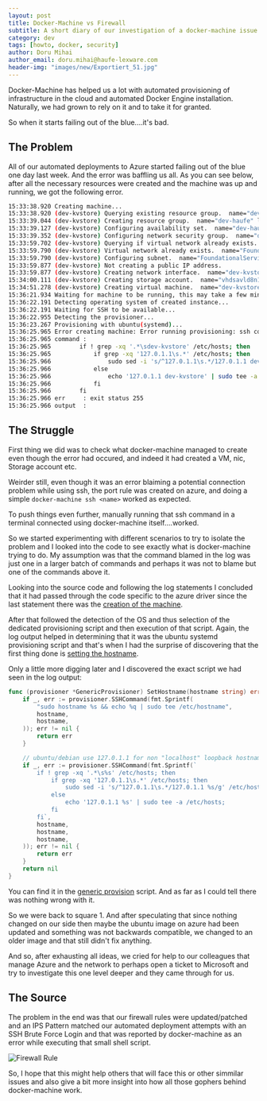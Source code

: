```yaml
---
layout: post
title: Docker-Machine vs Firewall
subtitle: A short diary of our investigation of a docker-machine issue.
category: dev
tags: [howto, docker, security]
author: Doru Mihai
author_email: doru.mihai@haufe-lexware.com
header-img: "images/new/Exportiert_51.jpg"
---
```



Docker-Machine has helped us a lot with automated provisioning of infrastructure in the cloud and automated Docker Engine installation.
Naturally, we had grown to rely on it and to take it for granted.

So when it starts failing out of the blue....it's bad.

## The Problem
All of our automated deployments to Azure started failing out of the blue one day last week. 
And the error was baffling us all. As you can see below, after all the necessary resources were created and the machine was up and running, we got the following error.

``` bash
15:33:38.920 Creating machine...
15:33:38.920 (dev-kvstore) Querying existing resource group.  name="dev-haufe"
15:33:39.044 (dev-kvstore) Creating resource group.  name="dev-haufe" location="germanycentral"
15:33:39.127 (dev-kvstore) Configuring availability set.  name="dev-haufe"
15:33:39.352 (dev-kvstore) Configuring network security group.  name="dev-kvstore-firewall" location="germanycentral"
15:33:59.702 (dev-kvstore) Querying if virtual network already exists.  name="FoundationalServices-vNet" rg="FoundationalServicesInfra-P-RG" location="germanycentral"
15:33:59.790 (dev-kvstore) Virtual network already exists.  name="FoundationalServices-vNet" rg="FoundationalServicesInfra-P-RG" location="germanycentral"
15:33:59.790 (dev-kvstore) Configuring subnet.  name="FoundationalServices-Prod-Subnet1" vnet="FoundationalServices-vNet" cidr="10.80.7.0/26"
15:33:59.877 (dev-kvstore) Not creating a public IP address.
15:33:59.877 (dev-kvstore) Creating network interface.  name="dev-kvstore-nic"
15:34:00.111 (dev-kvstore) Creating storage account.  name="vhdsavld8n1d3qfej111b9go" location="germanycentral" sku=Standard_LRS
15:34:51.278 (dev-kvstore) Creating virtual machine.  name="dev-kvstore" location="germanycentral" size="Standard_DS1_V2" username="ubuntu" osImage="canonical:UbuntuServer:16.04.0-LTS:16.04.201604203"
15:36:21.934 Waiting for machine to be running, this may take a few minutes...
15:36:22.191 Detecting operating system of created instance...
15:36:22.191 Waiting for SSH to be available...
15:36:22.955 Detecting the provisioner...
15:36:23.267 Provisioning with ubuntu(systemd)...
15:36:25.965 Error creating machine: Error running provisioning: ssh command error:
15:36:25.965 command : 
15:36:25.965 		if ! grep -xq '.*\sdev-kvstore' /etc/hosts; then
15:36:25.965 			if grep -xq '127.0.1.1\s.*' /etc/hosts; then
15:36:25.966 				sudo sed -i 's/^127.0.1.1\s.*/127.0.1.1 dev-kvstore/g' /etc/hosts;
15:36:25.966 			else 
15:36:25.966 				echo '127.0.1.1 dev-kvstore' | sudo tee -a /etc/hosts; 
15:36:25.966 			fi
15:36:25.966 		fi
15:36:25.966 err     : exit status 255
15:36:25.966 output  : 

```

## The Struggle
First thing we did was to check what docker-machine managed to create even though the error had occured, and indeed it had created a VM, nic, Storage account etc.

Weirder still, even though it was an error blaiming a potential connection problem while using ssh, the port rule was created on azure, and doing a simple `docker-machine ssh <name>` worked as expected.

To push things even further, manually running that ssh command in a terminal connected using docker-machine itself....worked.

So we started experimenting with different scenarios to try to isolate the problem and I looked into the code to see exactly what is docker-machine trying to do. My assumption was that the command blamed in the log was just one in a larger batch of commands and perhaps it was not to blame but one of the commands above it.

Looking into the source code and following the log statements I concluded that it had passed through the code specific to the azure driver since the last statement there was the [creation of the machine](https://github.com/docker/machine/blob/7118884f7804f726e7429e89b8d64a3a4947a2f1/drivers/azure/azure.go#L393).

After that followed the detection of the OS and thus selection of the dedicated provisioning script and then execution of that script. Again, the log output helped in determining that it was the ubuntu systemd provisioning script and that's when I had the surprise of discovering that the first thing done is [setting the hostname](https://github.com/docker/machine/blob/7118884f7804f726e7429e89b8d64a3a4947a2f1/libmachine/provision/ubuntu_systemd.go#L113).

Only a little more digging later and I discovered the exact script we had seen in the log output:

```go
func (provisioner *GenericProvisioner) SetHostname(hostname string) error {
	if _, err := provisioner.SSHCommand(fmt.Sprintf(
		"sudo hostname %s && echo %q | sudo tee /etc/hostname",
		hostname,
		hostname,
	)); err != nil {
		return err
	}

	// ubuntu/debian use 127.0.1.1 for non "localhost" loopback hostnames: https://www.debian.org/doc/manuals/debian-reference/ch05.en.html#_the_hostname_resolution
	if _, err := provisioner.SSHCommand(fmt.Sprintf(`
		if ! grep -xq '.*\s%s' /etc/hosts; then
			if grep -xq '127.0.1.1\s.*' /etc/hosts; then
				sudo sed -i 's/^127.0.1.1\s.*/127.0.1.1 %s/g' /etc/hosts;
			else 
				echo '127.0.1.1 %s' | sudo tee -a /etc/hosts; 
			fi
		fi`,
		hostname,
		hostname,
		hostname,
	)); err != nil {
		return err
	}
	return nil
}
```

You can find it in the [generic provision](https://github.com/docker/machine/blob/e1a03348ad83d8e8adb19d696bc7bcfb18ccd770/libmachine/provision/generic.go#L39) script. And as far as I could tell there was nothing wrong with it. 


So we were back to square 1. And after speculating that since nothing changed on our side then maybe the ubuntu image on azure had been updated and something was not backwards compatible, we changed to an older image and that still didn't fix anything.

And so, after exhausting all ideas, we cried for help to our colleagues that manage Azure and the network to perhaps open a ticket to Microsoft and try to investigate this one level deeper and they came through for us.

## The Source
The problem in the end was that our firewall rules were updated/patched and an IPS Pattern matched our automated deployment attempts with an SSH Brute Force Login and that was reported by docker-machine as an error while executing that small shell script.

![Firewall Rule](/images/docker-machine-firewall/firewall-ssh.png)

So, I hope that this might help others that will face this or other simmilar issues and also give a bit more insight into how all those gophers behind docker-machine work.
